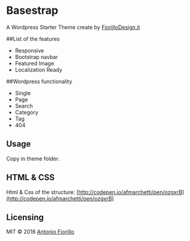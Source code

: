 # Basestrap

A Wordpress Starter Theme create by [FiorilloDesign.it](https://www.fiorillodesign.it/)

##List of the features

- Responsive
- Bootstrap navbar
- Featured Image
- Localization Ready

##Wordpress functionality

- Single
- Page
- Search
- Category
- Tag
- 404

## Usage
Copy in theme folder.

## HTML & CSS
Html & Css of the structure: [http://codepen.io/afmarchetti/pen/ozgxrB](http://codepen.io/afmarchetti/pen/ozgxrB)

## Licensing
MIT © 2016 [Antonio Fiorillo](https://www.fiorillodesign.it/)
